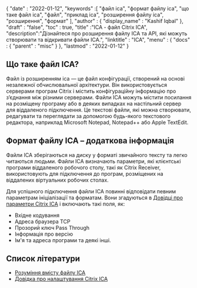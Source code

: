 {
  "date" : "2022-01-12",
  "keywords" :[ "файл ica", "формат файлу ica", "що таке файл ica", "файл", "приклад ica", "розширення файлу ica", "розширення", "формат" ],
  "author" : {
    "display_name" : "Kashif Iqbal"
},
  "draft" : "false",
  "toc" : true,
  "title" :"ICA - файл Citrix ICA",
  "description":"Дізнайтеся про розширення файлу ICA та API, які можуть створювати та відкривати файли ICA.",
  "linktitle" : "ICA",
  "menu" : {
    "docs" : {
      "parent" : "misc"
}
},
  "lastmod" : "2022-01-12"
}

## Що таке файл ICA?

Файл із розширенням ica — це файл конфігурації, створений на основі незалежної обчислювальної архітектури. Він використовується серверами програм Citrix і містить конфігураційну інформацію про з’єднання між різними серверами. Файли ICA можуть містити посилання на розміщену програму або в деяких випадках на настільний сервер для віддаленого підключення. Це текстові файли, які можна створювати, редагувати та переглядати за допомогою будь-якого текстового редактора, наприклад Microsoft Notepad, Notepad++ або Apple TextEdit.

## Формат файлу ICA – додаткова інформація

Файли ICA зберігаються на диску у форматі звичайного тексту та легко читаються людьми. Файли ICA визначають параметри, які клієнтські програми віддаленого робочого столу, такі як Citrix Receiver, використовують для підключення до програм, розміщених на віддалених віртуальних робочих столах.

Для успішного підключення файли ICA повинні відповідати певним параметрам ініціалізації та форматам. Вони згадуються в [Довідці про параметри Citrix ICA](https://docs.citrix.com/en-us/categories/legacy-archive) і включають такі поля, як:

* Вхідне кодування
* Адреса браузера TCP
* Прозорий ключ Pass Through
* Інформація про версію
* Ім'я та адреса програми та деякі інші.
 

## Список літератури

* [Розуміння вмісту файлу ICA](https://docs.eggplantsoftware.com/epp/9.0.0/ePP/cvuunderstanding_ica_file_contents.htm)
* [Довідка про налаштування Citrix ICA](https://docs.citrix.com/en-us/categories/legacy-archive)

